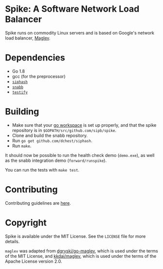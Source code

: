 # Spike: A Software Network Load Balancer

Spike runs on commodity Linux servers and is based on Google's network
load balancer, [Maglev][0].

[0]: https://research.google.com/pubs/pub44824.html

# Dependencies

* Go 1.8
* gcc (for the preprocessor)
* [`siphash`](https://github.com/dchest/siphash)
* [`snabb`](https://github.com/snabbco/snabb)
* [`testify`](https://github.com/stretchr/testify)

# Building

* Make sure that your [go workspace](https://golang.org/doc/code.html)
  is set up properly, and that the spike repository is in
  `$GOPATH/src/github.com/sipb/spike`.
* Clone and build the snabb repository.
* Run `go get github.com/dchest/siphash`.
* Run `make`.

It should now be possible to run the health check demo (`demo.exe`), as
well as the snabb integration demo (`forward/runspike`).

You can run the tests with `make test`.

# Contributing

Contributing guidelines are [here](CONTRIBUTING.md).

# Copyright

Spike is available under the MIT License. See the `LICENSE` file for
more details.

`maglev` was adapted from
[dgryski/go-maglev](https://github.com/dgryski/go-maglev/), which is
used under the terms of the MIT License, and
[kkdai/maglev](https://github.com/kkdai/maglev), which is used under the
terms of the Apache License version 2.0.
